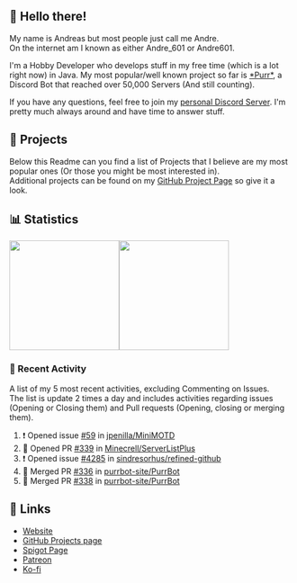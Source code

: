 <!-- Links -->
[purr]: https://purrbot.site
[discord]: https://discord.gg/6dazXp6
[website]: https://andre601.ch
[github]: https://andre601.ch/projects
[spigot]: https://www.spigotmc.org/resources/authors/56829/
[patreon]: https://patreon.com/andre_601
[ko-fi]: https://ko-fi.com/andre_601

## 👋 Hello there!
My name is Andreas but most people just call me Andre.  
On the internet am I known as either Andre_601 or Andre601.

I'm a Hobby Developer who develops stuff in my free time (which is a lot right now) in Java. My most popular/well known project so far is [\*Purr\*][purr], a Discord Bot that reached over 50,000 Servers (And still counting).

If you have any questions, feel free to join my [personal Discord Server][discord]. I'm pretty much always around and have time to answer stuff.

## 📁 Projects
Below this Readme can you find a list of Projects that I believe are my most popular ones (Or those you might be most interested in).  
Additional projects can be found on my [GitHub Project Page][github] so give it a look.

## 📊 Statistics
<img height="195px" src="https://github-readme-stats.vercel.app/api?username=Andre601&show_icons=true&hide_rank=true&title_color=3498db&bg_color=ffffff00&text_color=718096"><img height="195px" src="https://github-readme-stats.vercel.app/api/top-langs?username=Andre601&layout=compact&title_color=3498db&bg_color=ffffff00&text_color=718096">

### 📜 Recent Activity
A list of my 5 most recent activities, excluding Commenting on Issues.  
The list is update 2 times a day and includes activities regarding issues (Opening or Closing them) and Pull requests (Opening, closing or merging them).
<!--START_SECTION:activity-->
1. ❗️ Opened issue [#59](https://github.com//jpenilla/MiniMOTD/issues/59) in [jpenilla/MiniMOTD](https://github.com//jpenilla/MiniMOTD)
2. 💪 Opened PR [#339](https://github.com//Minecrell/ServerListPlus/pull/339) in [Minecrell/ServerListPlus](https://github.com//Minecrell/ServerListPlus)
3. ❗️ Opened issue [#4285](https://github.com//sindresorhus/refined-github/issues/4285) in [sindresorhus/refined-github](https://github.com//sindresorhus/refined-github)
4. 🎉 Merged PR [#336](https://github.com//purrbot-site/PurrBot/pull/336) in [purrbot-site/PurrBot](https://github.com//purrbot-site/PurrBot)
5. 🎉 Merged PR [#338](https://github.com//purrbot-site/PurrBot/pull/338) in [purrbot-site/PurrBot](https://github.com//purrbot-site/PurrBot)
<!--END_SECTION:activity-->

## 🔗 Links
- [Website]
- [GitHub Projects page][github]
- [Spigot Page][spigot]
- [Patreon]
- [Ko-fi]
